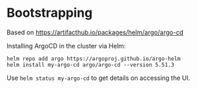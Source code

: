 # Bootstrapping

Based on https://artifacthub.io/packages/helm/argo/argo-cd

Installing ArgoCD in the cluster via Helm:

```
helm repo add argo https://argoproj.github.io/argo-helm
helm install my-argo-cd argo/argo-cd --version 5.51.3
```

Use `helm status my-argo-cd` to get details on accessing the UI.

